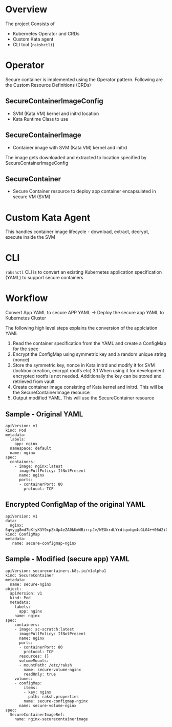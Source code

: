 # Overview
The project Consists of 
- Kubernetes Operator and CRDs
- Custom Kata agent
- CLI tool (`rakshctli`)

# Operator
Secure container is implemented using the Operator pattern. Following are the Custom Resource Definitions (CRDs)

## SecureContainerImageConfig 
- SVM (Kata VM) kernel and initrd location
- Kata Runtime Class to use

## SecureContainerImage 
- Container image with SVM (Kata VM) kernel and initrd

The image gets downloaded and extracted to location specified by SecureContainerImageConfig 

## SecureContainer
- Secure Container resource to deploy app container encapsulated in secure VM (SVM)


# Custom Kata Agent 
This handles container image lifecycle - download, extract, decrypt, execute inside the SVM 

# CLI 
`rakshctl` CLI is to convert an existing  Kubernetes application specification  (YAML) to support secure containers


# Workflow

Convert App YAML to secure APP YAML -> Deploy the secure app YAML to Kubernetes Cluster 

The following high level steps explains the conversion of the applciation YAML 

1. Read the container specification from the YAML and create a ConfigMap for the spec
2. Encrypt the ConfigMap using symmetric key and a random unique string (nonce)
3. Store the symmetric key, nonce in Kata initrd and modify it for SVM (lockbox creation, encrypt rootfs etc)
3.1 When using it for development encrypted rootfs is not needed. Additionally the key can be stored and retrieved from vault
4. Create container image consisting of Kata kernel and initrd. This will be the SecureContainerImage resource
5. Output modified YAML. This will use the SecureContainer resource

## Sample - Original YAML
```
apiVersion: v1
kind: Pod
metadata:
  labels:
    app: nginx
  namespace: default
  name: nginx
spec:
  containers:
    - image: nginx:latest
      imagePullPolicy: IfNotPresent
      name: nginx
      ports:
      - containerPort: 80
        protocol: TCP
```

## Encrypted ConfigMap of the original YAML
```
apiVersion: v1
data:
  nginx: 6qvygg8md7bXfyX3Y9cpZxUp4eZA0kKmWBirrpJv/WEGkrdLYrdtqxdqm4cGLG4++06d2iGTaB+5SDjjDwf05T+9a2iUAdHmRngHcQNAzkKK2RCnR4Zkt0cXDaEP+w5mbugH0xdqGm8SoX4IgvWGi2toq1CUcc8OmgTX42g0NruTZbrNv5NccyS7+kR7Iib6vaMI24E=
kind: ConfigMap
metadata:
   name: secure-configmap-nginx
```

## Sample - Modified (secure app) YAML
```
apiVersion: securecontainers.k8s.io/v1alpha1
kind: SecureContainer
metadata:
  name: secure-nginx
object:
  apiVersion: v1
  kind: Pod
  metadata:
    labels:
      app: nginx
    name: nginx
spec:
    containers:
    - image: sc-scratch:latest
      imagePullPolicy: IfNotPresent
      name: nginx
      ports:
      - containerPort: 80
        protocol: TCP
      resources: {}
      volumeMounts:
      - mountPath: /etc/raksh
        name: secure-volume-nginx
        readOnly: true
    volumes:
    - configMap:
        items:
        - key: nginx
          path: raksh.properties
        name: secure-configmap-nginx
      name: secure-volume-nginx
spec:
  SecureContainerImageRef:
    name: nginx-securecontainerimage
```


